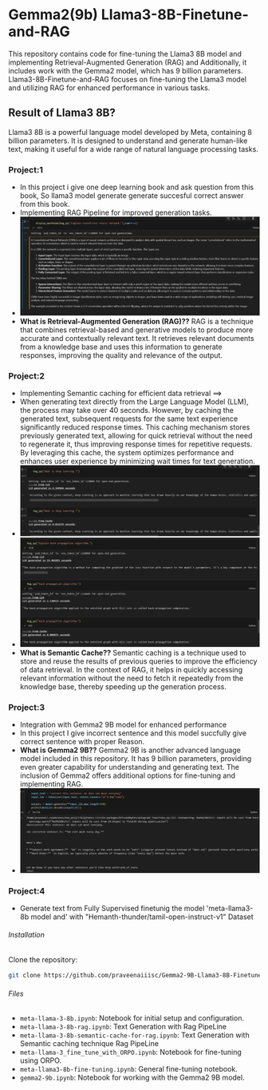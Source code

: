 # Gemma2(9b) Llama3-8B-Finetune-and-RAG

This repository contains code for fine-tuning the Llama3 8B model and implementing Retrieval-Augmented Generation (RAG) and Additionally, it includes work with the Gemma2 model, which has 9 billion parameters.
Llama3-8B-Finetune-and-RAG focuses on fine-tuning the Llama3 model and utilizing RAG for enhanced performance in various tasks. 

## Result of Llama3 8B?

Llama3 8B is a powerful language model developed by Meta, containing 8 billion parameters. It is designed to understand and generate human-like text, making it useful for a wide range of natural language processing tasks.
### Project:1
- In this project i give one deep learning book and ask question from this book, So llama3 model generate generate succesful correct answer from this book. 
- Implementing RAG Pipeline for improved generation tasks.
- ![Result](image-1.png)
- **What is Retrieval-Augmented Generation (RAG)??**
RAG is a technique that combines retrieval-based and generative models to produce more accurate and contextually relevant text. It retrieves relevant documents from a knowledge base and uses this information to generate responses, improving the quality and relevance of the output.

### Project:2
- Implementing Semantic caching for efficient data retrieval ==>
- When generating text directly from the Large Language Model (LLM), the process may take over 40 seconds. However, by caching the generated text, subsequent requests for the same text experience significantly reduced response times. This caching mechanism stores previously generated text, allowing for quick retrieval without the need to regenerate it, thus improving response times for repetitive requests. By leveraging this cache, the system optimizes performance and enhances user experience by minimizing wait times for text generation.
- ![Result](<Screenshot 2024-07-06 203437.png>)
- ![alt text](image.png)
- **What is Semantic Cache??**
Semantic caching is a technique used to store and reuse the results of previous queries to improve the efficiency of data retrieval. In the context of RAG, it helps in quickly accessing relevant information without the need to fetch it repeatedly from the knowledge base, thereby speeding up the generation process.


### Project:3
- Integration with Gemma2 9B model for enhanced performance
- In this project I give incorrect sentence and this model succfully give correct sentence with proper Reason.
- **What is Gemma2 9B??**
Gemma2 9B is another advanced language model included in this repository. It has 9 billion parameters, providing even greater capability for understanding and generating text. The inclusion of Gemma2 offers additional options for fine-tuning and implementing RAG.
- ![Result](image-2.png)

### Project:4
- Generate text from Fully Supervised finetunig the model 'meta-llama3-8b model and' with "Hemanth-thunder/tamil-open-instruct-v1" Dataset

###### Installation
Clone the repository:
```bash
git clone https://github.com/praveenaiiisc/Gemma2-9B-Llama3-8B-Finetune-and-RAG-Project.git
```

###### Files
- `meta-llama-3-8b.ipynb`: Notebook for initial setup and configuration.
- `meta-llama-3-8b-rag.ipynb`: Text Generation with Rag PipeLine 
- `meta-llama-3-8b-semantic-cache-for-rag.ipynb`: Text Generation with Semantic caching technique Rag PipeLine
- `meta-llama-3_fine_tune_with_ORPO.ipynb`: Notebook for fine-tuning using ORPO.
- `meta-llama3-8b-fine-tuning.ipynb`: General fine-tuning notebook.
- `gemma2-9b.ipynb`: Notebook for working with the Gemma2 9B model.

